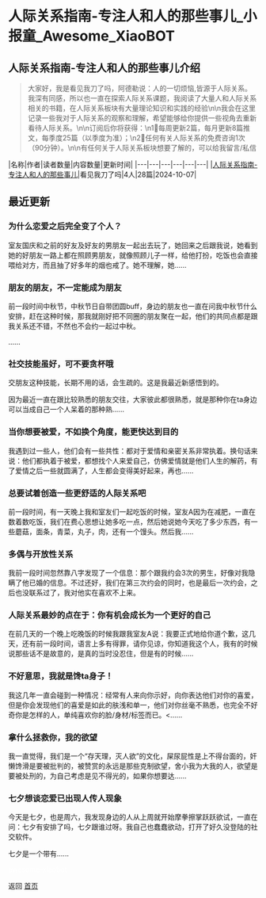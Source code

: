 # 人际关系指南-专注人和人的那些事儿_小报童_Awesome_XiaoBOT

## 人际关系指南-专注人和人的那些事儿介绍
> 大家好，我是看见我刀了吗，阿德勒说：人的一切烦恼,皆源于人际关系。我深有同感，所以也一直在探索人际关系课题，我阅读了大量人和人际关系相关的书籍，在人际关系板块有大量理论知识和实践的经验\n\n我会在这里记录一些我对于人际关系的观察和理解，希望能够给你提供一些视角去重新看待人际关系。\n\n订阅后你将获得：\n1⃣️每周更新2篇，每月更新8篇推文，每季度25篇（以季度为准）；\n2⃣️任何有关人际关系的免费咨询1次（90分钟）。\n\n有任何关于人际关系板块想要了解的，可以给我留言/私信  
  


|名称|作者|读者数量|内容数量|更新时间|
|---|---|---|---|---|---|
|[人际关系指南-专注人和人的那些事儿](https://xiaobot.net/p/KJWDLM?refer=0b133df9-27dc-423b-8101-639049001c13)|看见我刀了吗|4人|28篇|2024-10-07|

## 最近更新
### 为什么恋爱之后完全变了个人？

室友国庆和之前的好友及好友的男朋友一起出去玩了，她回来之后跟我说，她看到她的好朋友一路上都在照顾男朋友，就像照顾儿子一样，给他打扮，吃饭也会直接喂给对方，而且抽了好多年的烟也戒了。她不理解，她......

### 朋友的朋友，不一定能成为朋友

前一段时间中秋节，中秋节日自带团圆buff，身边的朋友也一直在问我中秋节什么安排，赶在这种时候，那我就刚好把不同圈的朋友聚在一起，他们的共同点都是跟我关系还不错，不然也不会约一起过中秋。

......

### 社交技能虽好，可不要贪杯哦

交朋友这种技能，长期不用的话，会生疏的。这是我最近新感悟到的。

因为最近一直在跟比较熟悉的朋友交往，大家彼此都很熟悉，就是那种你在ta身边可以当成自己一个人呆着的那种熟......

### 当你想要被爱，不如换个角度，能更快达到目的

我遇到过一些人，他们会有一些共性：都对于爱情和亲密关系非常执着。换句话来说：他们都执着于被爱，都想找个人来爱自己，仿佛爱情就是他们人生的解药，有了爱情之后一些就圆满了，人生都会变得美好起来，再也......

### 总要试着创造一些更舒适的人际关系吧

前一段时间，有一天晚上我和室友们一起吃饭的时候，室友A因为在减肥，一直在数着数吃饭，我们在费心思想让她多吃一点，然后她说她今天吃了多少东西，有一些蘑菇，面条，青菜，丸子，肉，还有一个馒头。然后我......

### 多偶与开放性关系

我前一段时间忽然靠八字发现了一个信息：那个跟我约会3次的男生，好像对我隐瞒了他已婚的信息。不过还好，我们在第三次约会的同时，也是最后一次约会，之后也没联系过了，我对他实在喜欢不上来。

### 人际关系最妙的点在于：你有机会成长为一个更好的自己

在前几天的一个晚上吃晚饭的时候我跟我室友A说：我要正式地给你道个歉，这几天，还有前一段时间，语言上多有得罪，请你见谅，你知道我这个人，我有的时候说那些话不是故意的，是真的当时没忍住，但是有的时候......

### 不好意思，我就是馋ta身子！

我这几年一直会碰到一种情况：经常有人来向你示好，向你表达他们对你的喜爱，但是你会发现他们的喜爱是如此的肤浅和单一，他们对你丝毫不熟悉，也完全不好奇你是怎样的人，单纯喜欢你的脸/身材/标签而已。<......

### 拿什么拯救你，我的欲望

我一直觉得，我们是一个“存天理，灭人欲”的文化，屎尿屁性是上不得台面的，奸懒馋滑是要被批判的，被赞赏的永远是那些克制欲望，舍小我为大我的人，欲望是要被处刑的，为自己考虑是见不得光的，如果你想要达......

### 七夕想谈恋爱已出现人传人现象

今天是七夕，也是周六，我发现身边的人从上周就开始摩拳擦掌跃跃欲试，一直在问：七夕有安排了吗，七夕跟谁过呀。我自己也蠢蠢欲动，打开了好久没登陆的社交软件。

七夕是一个带有......


<a href="https://github.com/Reno9527/awesome-xiaobot" style="color: white; text-decoration: none;">awesome-xiaobot</a>

返回 [首页](../README.md)
